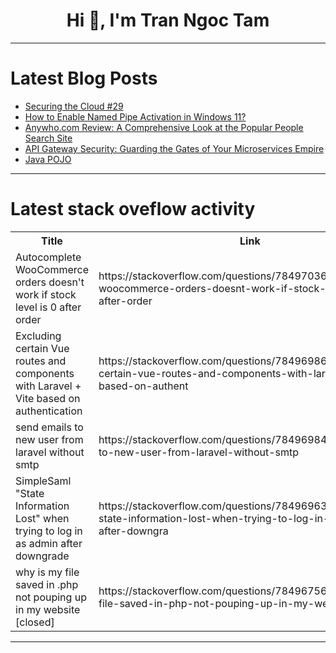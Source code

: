 <h1 align="center">Hi 👋, I'm Tran Ngoc Tam</h1>

---

# Latest Blog Posts 
<!-- BLOG-POST-LIST:START -->
- [Securing the Cloud #29](https://dev.to/8carroll/securing-the-cloud-29-12o3)
- [How to Enable Named Pipe Activation in Windows 11?](https://dev.to/winsidescom/how-to-enable-named-pipe-activation-in-windows-11-5djb)
- [Anywho.com Review: A Comprehensive Look at the Popular People Search Site](https://dev.to/beingoptimists/anywhocom-review-a-comprehensive-look-at-the-popular-people-search-site-n0p)
- [API Gateway Security: Guarding the Gates of Your Microservices Empire](https://dev.to/syncloop_dev/api-gateway-security-guarding-the-gates-of-your-microservices-empire-48he)
- [Java POJO](https://dev.to/mustafacam/java-pojo-10fm)
<!-- BLOG-POST-LIST:END -->

---

# Latest stack oveflow activity
<table>
  <tr><th>Title</th><th>Link</th></tr>
  <!-- STACKOVERFLOW:START --><tr><td>Autocomplete WooCommerce orders doesn&#39;t work if stock level is 0 after order</td><td>https://stackoverflow.com/questions/78497036/autocomplete-woocommerce-orders-doesnt-work-if-stock-level-is-0-after-order</td></tr><tr><td>Excluding certain Vue routes and components with Laravel + Vite based on authentication</td><td>https://stackoverflow.com/questions/78496986/excluding-certain-vue-routes-and-components-with-laravel-vite-based-on-authent</td></tr><tr><td>send emails to new user from laravel without smtp</td><td>https://stackoverflow.com/questions/78496984/send-emails-to-new-user-from-laravel-without-smtp</td></tr><tr><td>SimpleSaml &quot;State Information Lost&quot; when trying to log in as admin after downgrade</td><td>https://stackoverflow.com/questions/78496963/simplesaml-state-information-lost-when-trying-to-log-in-as-admin-after-downgra</td></tr><tr><td>why is my file saved in .php not pouping up in my website [closed]</td><td>https://stackoverflow.com/questions/78496756/why-is-my-file-saved-in-php-not-pouping-up-in-my-website</td></tr><!-- STACKOVERFLOW:END -->
</table>

---


